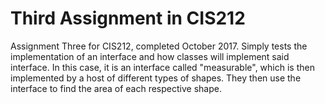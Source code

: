 # Third Assignment in CIS212
Assignment Three for CIS212, completed October 2017. Simply tests the implementation of an interface and how classes will implement said interface. In this case, it is an interface called "measurable", which is then implemented by a host of different types of shapes. They then use the interface to find the area of each respective shape.
